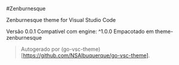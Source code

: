 #Zenburnesque

Zenburnesque theme for Visual Studio Code

Versão 0.0.1
Compatível com engine: ^1.0.0
Empacotado em theme-zenburnesque

> Autogerado por (go-vsc-theme)[https://github.com/NSAlbuquerque/go-vsc-theme].